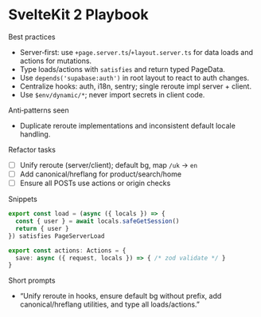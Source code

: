 # SvelteKit 2 Playbook

Best practices
- Server‑first: use `+page.server.ts`/`+layout.server.ts` for data loads and actions for mutations.
- Type loads/actions with `satisfies` and return typed PageData.
- Use `depends('supabase:auth')` in root layout to react to auth changes.
- Centralize hooks: auth, i18n, sentry; single reroute impl server + client.
- Use `$env/dynamic/*`; never import secrets in client code.

Anti‑patterns seen
- Duplicate reroute implementations and inconsistent default locale handling.

Refactor tasks
- [ ] Unify reroute (server/client); default bg, map `/uk` → `en`
- [ ] Add canonical/hreflang for product/search/home
- [ ] Ensure all POSTs use actions or origin checks

Snippets
```ts
export const load = (async ({ locals }) => {
  const { user } = await locals.safeGetSession()
  return { user }
}) satisfies PageServerLoad

export const actions: Actions = {
  save: async ({ request, locals }) => { /* zod validate */ }
}
```

Short prompts
- “Unify reroute in hooks, ensure default bg without prefix, add canonical/hreflang utilities, and type all loads/actions.”
